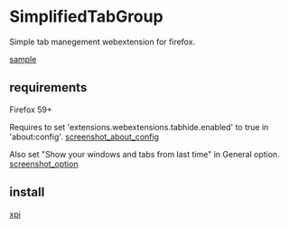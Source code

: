 # SimplifiedTabGroup
Simple tab manegement webextension for firefox.

[sample](./screenshots/sample.gif)

## requirements
Firefox 59+

Requires to set 'extensions.webextensions.tabhide.enabled' to true in 'about:config'.
[screenshot_about_config](./screenshots/Screenshot_about_config.png)

Also set "Show your windows and tabs from last time" in General option.
[screenshot_option](./screenshots/Screenshot_option.png)

## install
[xpi](https://github.com/bulkn/SimplifiedTabGroup/releases/download/0.1.10/simplifiedtabgroup-0.1.10-an.fx.xpi)
